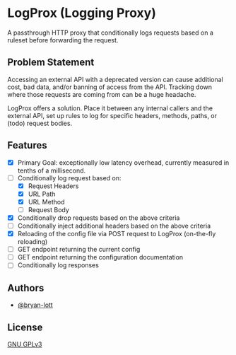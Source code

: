 # LogProx (Logging Proxy)

A passthrough HTTP proxy that conditionally logs requests based on a ruleset before forwarding the request.

## Problem Statement

Accessing an external API with a deprecated version can cause additional cost, bad data, and/or banning of access from the API. Tracking down where those requests are coming from can be a huge headache.

LogProx offers a solution. Place it between any internal callers and the external API, set up rules to log for specific headers, methods, paths, or (todo) request bodies.

## Features

- [x] Primary Goal: exceptionally low latency overhead, currently measured in tenths of a millisecond.
- [ ] Conditionally log request based on:
  - [x] Request Headers
  - [x] URL Path
  - [x] URL Method
  - [ ] Request Body
 - [x] Conditionally drop requests based on the above criteria
- [ ] Conditionally inject additional headers based on the above criteria
- [x] Reloading of the config file via POST request to LogProx (on-the-fly reloading)
- [ ] GET endpoint returning the current config
- [ ] GET endpoint returning the configuration documentation
- [ ] Conditionally log responses

## Authors

- [@bryan-lott](https://www.github.com/bryan-lott)

## License

[GNU GPLv3](https://choosealicense.com/licenses/gpl-3.0/)
